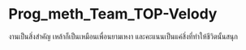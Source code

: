 # Prog_meth_Team_TOP-Velody
งานเป็นสิ่งสำคัญ เหล้าก็เป็นเหมือนเพื่อนยามเหงา และคะแนนเป็นแค่สิ่งที่ทำให้ชีวิตนั้นสนุก
